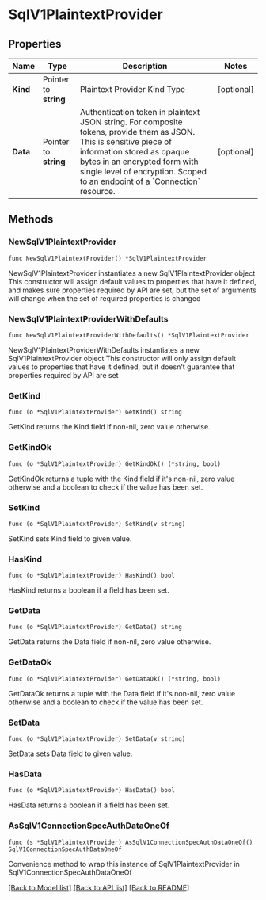 # SqlV1PlaintextProvider

## Properties

Name | Type | Description | Notes
------------ | ------------- | ------------- | -------------
**Kind** | Pointer to **string** | Plaintext Provider Kind Type  | [optional] 
**Data** | Pointer to **string** | Authentication token in plaintext JSON string. For composite tokens, provide them as JSON. This is sensitive piece of information stored as opaque bytes in an encrypted form with single level of encryption.  Scoped to an endpoint of a &#x60;Connection&#x60; resource.  | [optional] 

## Methods

### NewSqlV1PlaintextProvider

`func NewSqlV1PlaintextProvider() *SqlV1PlaintextProvider`

NewSqlV1PlaintextProvider instantiates a new SqlV1PlaintextProvider object
This constructor will assign default values to properties that have it defined,
and makes sure properties required by API are set, but the set of arguments
will change when the set of required properties is changed

### NewSqlV1PlaintextProviderWithDefaults

`func NewSqlV1PlaintextProviderWithDefaults() *SqlV1PlaintextProvider`

NewSqlV1PlaintextProviderWithDefaults instantiates a new SqlV1PlaintextProvider object
This constructor will only assign default values to properties that have it defined,
but it doesn't guarantee that properties required by API are set

### GetKind

`func (o *SqlV1PlaintextProvider) GetKind() string`

GetKind returns the Kind field if non-nil, zero value otherwise.

### GetKindOk

`func (o *SqlV1PlaintextProvider) GetKindOk() (*string, bool)`

GetKindOk returns a tuple with the Kind field if it's non-nil, zero value otherwise
and a boolean to check if the value has been set.

### SetKind

`func (o *SqlV1PlaintextProvider) SetKind(v string)`

SetKind sets Kind field to given value.

### HasKind

`func (o *SqlV1PlaintextProvider) HasKind() bool`

HasKind returns a boolean if a field has been set.

### GetData

`func (o *SqlV1PlaintextProvider) GetData() string`

GetData returns the Data field if non-nil, zero value otherwise.

### GetDataOk

`func (o *SqlV1PlaintextProvider) GetDataOk() (*string, bool)`

GetDataOk returns a tuple with the Data field if it's non-nil, zero value otherwise
and a boolean to check if the value has been set.

### SetData

`func (o *SqlV1PlaintextProvider) SetData(v string)`

SetData sets Data field to given value.

### HasData

`func (o *SqlV1PlaintextProvider) HasData() bool`

HasData returns a boolean if a field has been set.


### AsSqlV1ConnectionSpecAuthDataOneOf

`func (s *SqlV1PlaintextProvider) AsSqlV1ConnectionSpecAuthDataOneOf() SqlV1ConnectionSpecAuthDataOneOf`

Convenience method to wrap this instance of SqlV1PlaintextProvider in SqlV1ConnectionSpecAuthDataOneOf

[[Back to Model list]](../README.md#documentation-for-models) [[Back to API list]](../README.md#documentation-for-api-endpoints) [[Back to README]](../README.md)


